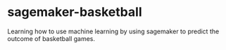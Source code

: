 # sagemaker-basketball
Learning how to use machine learning by using sagemaker to predict the outcome of basketball games.
